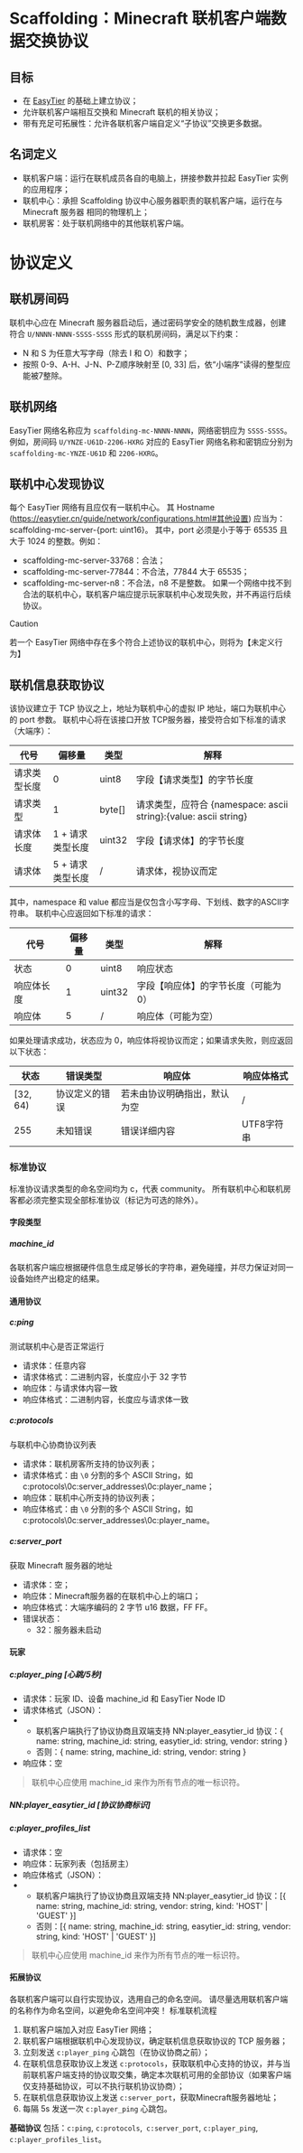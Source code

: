 <!---

MIT License

Copyright (c) 2025 Burning_TNT (pangyl08@163.com)

Permission is hereby granted, free of charge, to any person obtaining a copy
of this software and associated documentation files (the "Software"), to deal
in the Software without restriction, including without limitation the rights
to use, copy, modify, merge, publish, distribute, sublicense, and/or sell
copies of the Software, and to permit persons to whom the Software is
furnished to do so, subject to the following conditions:

The above copyright notice and this permission notice shall be included in all
copies or substantial portions of the Software.

THE SOFTWARE IS PROVIDED "AS IS", WITHOUT WARRANTY OF ANY KIND, EXPRESS OR
IMPLIED, INCLUDING BUT NOT LIMITED TO THE WARRANTIES OF MERCHANTABILITY,
FITNESS FOR A PARTICULAR PURPOSE AND NONINFRINGEMENT. IN NO EVENT SHALL THE
AUTHORS OR COPYRIGHT HOLDERS BE LIABLE FOR ANY CLAIM, DAMAGES OR OTHER
LIABILITY, WHETHER IN AN ACTION OF CONTRACT, TORT OR OTHERWISE, ARISING FROM,
OUT OF OR IN CONNECTION WITH THE SOFTWARE OR THE USE OR OTHER DEALINGS IN THE
SOFTWARE.

-->

# Scaffolding：Minecraft 联机客户端数据交换协议

## 目标

- 在 [EasyTier](https://easytier.cn/) 的基础上建立协议；
- 允许联机客户端相互交换和 Minecraft 联机的相关协议；
- 带有充足可拓展性：允许各联机客户端自定义“子协议”交换更多数据。

## 名词定义

- 联机客户端：运行在联机成员各自的电脑上，拼接参数并拉起 EasyTier 实例的应用程序；
- 联机中心：承担 Scaffolding 协议中心服务器职责的联机客户端，运行在与 Minecraft 服务器 相同的物理机上；
- 联机房客：处于联机网络中的其他联机客户端。

# 协议定义

## 联机房间码

联机中心应在 Minecraft 服务器启动后，通过密码学安全的随机数生成器，创建符合 `U/NNNN-NNNN-SSSS-SSSS` 形式的联机房间码，满足以下约束：

- N 和 S 为任意大写字母（除去 I 和 O）和数字；
- 按照 0-9、A-H、J-N、P-Z顺序映射至 [0, 33] 后，依“小端序”读得的整型应能被7整除。

## 联机网络

EasyTier 网络名称应为 `scaffolding-mc-NNNN-NNNN`，网络密钥应为 `SSSS-SSSS`。
例如，房间码 `U/YNZE-U61D-2206-HXRG` 对应的 EasyTier 网络名称和密钥应分别为 `scaffolding-mc-YNZE-U61D` 和 `2206-HXRG`。

## 联机中心发现协议

每个 EasyTier 网络有且应仅有一联机中心。
其 Hostname (https://easytier.cn/guide/network/configurations.html#其他设置) 应当为：
scaffolding-mc-server-{port: uint16}。
其中，port 必须是小于等于 65535 且大于 1024 的整数。例如：

- scaffolding-mc-server-33768：合法；
- scaffolding-mc-server-77844：不合法，77844 大于 65535；
- scaffolding-mc-server-n8：不合法，n8 不是整数。
  如果一个网络中找不到合法的联机中心，联机客户端应提示玩家联机中心发现失败，并不再运行后续协议。

> [!CAUTION]
> 若一个 EasyTier 网络中存在多个符合上述协议的联机中心，则将为【未定义行为】

## 联机信息获取协议

该协议建立于 TCP 协议之上，地址为联机中心的虚拟 IP 地址，端口为联机中心的 port 参数。
联机中心将在该接口开放 TCP服务器，接受符合如下标准的请求（大端序）：

| 代号     | 偏移量        | 类型     | 解释                                                       |
|--------|------------|--------|----------------------------------------------------------|
| 请求类型长度 | 0          | uint8  | 字段【请求类型】的字节长度                                            |
| 请求类型   | 1          | byte[] | 请求类型，应符合 {namespace: ascii string}:{value: ascii string} |
| 请求体长度  | 1 + 请求类型长度 | uint32 | 字段【请求体】的字节长度                                             |
| 请求体    | 5 + 请求类型长度 | /      | 请求体，视协议而定                                                |

其中，namespace 和 value 都应当是仅包含小写字母、下划线、数字的ASCII字符串。
联机中心应返回如下标准的请求：

| 代号    | 偏移量 | 类型     | 解释                  |
|-------|-----|--------|---------------------|
| 状态    | 0   | uint8  | 响应状态                |
| 响应体长度 | 1   | uint32 | 字段【响应体】的字节长度（可能为 0） |
| 响应体   | 5   | /      | 响应体（可能为空）           |

如果处理请求成功，状态应为 0，响应体将视协议而定；如果请求失败，则应返回以下状态：

| 状态       | 错误类型    | 响应体            | 响应体格式   |
|----------|---------|----------------|---------|
| [32, 64) | 协议定义的错误 | 若未由协议明确指出，默认为空 | /       |
| 255      | 未知错误    | 错误详细内容         | UTF8字符串 |

### 标准协议

标准协议请求类型的命名空间均为 c，代表 community。
所有联机中心和联机房客都必须完整实现全部标准协议（标记为可选的除外）。

#### 字段类型

##### machine_id

各联机客户端应根据硬件信息生成足够长的字符串，避免碰撞，并尽力保证对同一设备始终产出稳定的结果。

#### 通用协议

##### c:ping

测试联机中心是否正常运行

- 请求体：任意内容
- 请求体格式：二进制内容，长度应小于 32 字节
- 响应体：与请求体内容一致
- 响应体格式：二进制内容，长度应与请求体一致

##### c:protocols

与联机中心协商协议列表

- 请求体：联机房客所支持的协议列表；
- 请求体格式：由 `\0` 分割的多个 ASCII String，如 c:protocols\0c:server_addresses\0c:player_name；
- 响应体：联机中心所支持的协议列表；
- 响应体格式：由 `\0` 分割的多个 ASCII String，如 c:protocols\0c:server_addresses\0c:player_name。

##### c:server_port

获取 Minecraft 服务器的地址

- 请求体：空；
- 响应体：Minecraft服务器的在联机中心上的端口；
- 响应体格式：大端序编码的 2 字节 u16 数据，FF FF。
- 错误状态：
    * 32：服务器未启动

#### 玩家

##### c:player_ping [心跳/5秒]

- 请求体：玩家 ID、设备 machine_id 和 EasyTier Node ID
- 请求体格式（JSON）：
- * 联机客户端执行了协议协商且双端支持 NN:player_easytier_id 协议：{ name: string, machine_id: string, easytier_id: string, vendor: string }
  * 否则：{ name: string, machine_id: string, vendor: string }
- 响应体：空

> 联机中心应使用 machine_id 来作为所有节点的唯一标识符。

##### NN:player_easytier_id [协议协商标识]

##### c:player_profiles_list

- 请求体：空
- 响应体：玩家列表（包括房主）
- 响应体格式（JSON）：
- * 联机客户端执行了协议协商且双端支持 NN:player_easytier_id 协议：\[{ name: string, machine_id: string, vendor: string, kind: 'HOST' | 'GUEST' }\]
  * 否则：\[{ name: string, machine_id: string, easytier_id: string, vendor: string, kind: 'HOST' | 'GUEST' }\]

> 联机中心应使用 machine_id 来作为所有节点的唯一标识符。

#### 拓展协议

各联机客户端可以自行实现协议，选用自己的命名空间。
请尽量选用联机客户端的名称作为命名空间，以避免命名空间冲突！
标准联机流程

1. 联机客户端加入对应 EasyTier 网络；
2. 联机客户端根据联机中心发现协议，确定联机信息获取协议的 TCP 服务器；
3. 立刻发送 `c:player_ping` 心跳包（在协议协商之前）；
4. 在联机信息获取协议上发送 `c:protocols`，获取联机中心支持的协议，并与当前联机客户端支持的协议取交集，确定本次联机可用的全部协议（如果客户端仅支持基础协议，可以不执行联机协议协商）；
5. 在联机信息获取协议上发送 `c:server_port`，获取Minecraft服务器地址；
6. 每隔 5s 发送一次 `c:player_ping` 心跳包。

**基础协议** 包括：`c:ping`, `c:protocols`,` c:server_port`, `c:player_ping`, `c:player_profiles_list`。

